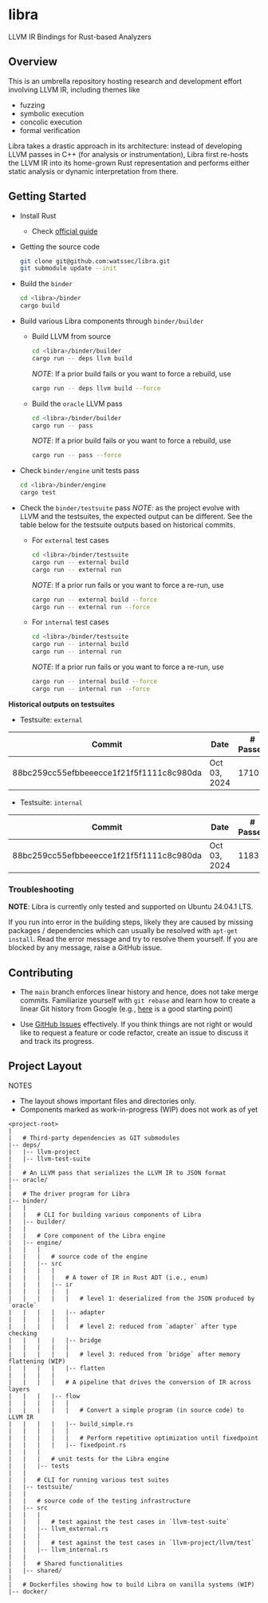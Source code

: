 # libra
LLVM IR Bindings for Rust-based Analyzers

## Overview

This is an umbrella repository hosting research and development effort
involving LLVM IR, including themes like
- fuzzing
- symbolic execution
- concolic execution
- formal verification

Libra takes a drastic approach in its architecture:
instead of developing LLVM passes in C++ (for analysis or instrumentation),
Libra first re-hosts the LLVM IR into its home-grown Rust representation and
performs either static analysis or dynamic interpretation from there.

## Getting Started

- Install Rust
  - Check [official guide](https://www.rust-lang.org/tools/install)

- Getting the source code
  ```bash
  git clone git@github.com:watssec/libra.git
  git submodule update --init
  ```

- Build the `binder`
  ```bash
  cd <libra>/binder
  cargo build
  ```

- Build various Libra components through `binder/builder`
  - Build LLVM from source
    ```bash
    cd <libra>/binder/builder
    cargo run -- deps llvm build
    ```
    *NOTE*: If a prior build fails or you want to force a rebuild, use
    ```bash
    cargo run -- deps llvm build --force
    ```

  - Build the `oracle` LLVM pass
    ```bash
    cd <libra>/binder/builder
    cargo run -- pass
    ```
    *NOTE*: If a prior build fails or you want to force a rebuild, use
    ```bash
    cargo run -- pass --force
    ```

- Check `binder/engine` unit tests pass
  ```bash
  cd <libra>/binder/engine
  cargo test
  ```

- Check the `binder/testsuite` pass
    *NOTE*: as the project evolve with LLVM and the testsuites,
            the expected output can be different.
            See the table below for the testsuite outputs
            based on historical commits.

  - For `external` test cases
    ```bash
    cd <libra>/binder/testsuite
    cargo run -- external build
    cargo run -- external run
    ```
    *NOTE*: If a prior run fails or you want to force a re-run, use
    ```bash
    cargo run -- external build --force
    cargo run -- external run --force
    ```

  - For `internal` test cases
    ```bash
    cd <libra>/binder/testsuite
    cargo run -- internal build
    cargo run -- internal run
    ```
    *NOTE*: If a prior run fails or you want to force a re-run, use
    ```bash
    cargo run -- internal build --force
    cargo run -- internal run --force
    ```

**Historical outputs on testsuites**

- Testsuite: `external`

| Commit                                   | Date         | # Passed | # Skipped | # Failed | # Unsupported |
| ---------------------------------------- | ------------ | -------- | --------- | -------- | ------------- |
| 88bc259cc55efbbeeecce1f21f5f1111c8c980da | Oct 03, 2024 | 1710     | 0         | 0        | 121           |


- Testsuite: `internal`

| Commit                                   | Date         | # Passed | # Skipped | # Failed | # Unsupported |
| ---------------------------------------- | ------------ | -------- | --------- | -------- | ------------- |
| 88bc259cc55efbbeeecce1f21f5f1111c8c980da | Oct 03, 2024 | 11833    | 648       | 42       | 2083          |

### Troubleshooting

**NOTE**: Libra is currently only tested and supported on Ubuntu 24.04.1 LTS.

If you run into error in the building steps,
likely they are caused by missing packages / dependencies
which can usually be resolved with `apt-get install`.
Read the error message and try to resolve them yourself.
If you are blocked by any message, raise a GitHub issue.

## Contributing

- The `main` branch enforces linear history and hence,
  does not take merge commits.
  Familiarize yourself with `git rebase` and learn
  how to create a linear Git history from Google
  (e.g., [here](https://www.atlassian.com/git/tutorials/merging-vs-rebasing)
  is a good starting point)

- Use [GitHub Issues](https://github.com/watssec/libra/issues) effectively.
  If you think things are not right or would like to request a feature
  or code refactor, create an issue to discuss it and track its progress.

## Project Layout

NOTES
- The layout shows important files and directories only.
- Components marked as work-in-progress (WIP) does not work as of yet

```
<project-root>
|
|   # Third-party dependencies as GIT submodules
|-- deps/
|   |-- llvm-project
|   |-- llvm-test-suite
|
|   # An LLVM pass that serializes the LLVM IR to JSON format
|-- oracle/
|
|   # The driver program for Libra
|-- binder/
|   |
|   |   # CLI for building various components of Libra
|   |-- builder/
|   |
|   |   # Core component of the Libra engine
|   |-- engine/
|   |   |
|   |   |   # source code of the engine
|   |   |-- src
|   |   |   |
|   |   |   |   # A tower of IR in Rust ADT (i.e., enum)
|   |   |   |-- ir
|   |   |   |   |
|   |   |   |   |   # level 1: deserialized from the JSON produced by `oracle`
|   |   |   |   |-- adapter
|   |   |   |   |
|   |   |   |   |   # level 2: reduced from `adapter` after type checking
|   |   |   |   |-- bridge
|   |   |   |   |
|   |   |   |   |   # level 3: reduced from `bridge` after memory flattening (WIP)
|   |   |   |   |-- flatten
|   |   |   |
|   |   |   |   # A pipeline that drives the conversion of IR across layers
|   |   |   |-- flow
|   |   |   |   |
|   |   |   |   |   # Convert a simple program (in source code) to LLVM IR
|   |   |   |   |-- build_simple.rs
|   |   |   |   |
|   |   |   |   |   # Perform repetitive optimization until fixedpoint
|   |   |   |   |-- fixedpoint.rs
|   |   |
|   |   |   # unit tests for the Libra engine
|   |   |-- tests
|   |
|   |   # CLI for running various test suites
|   |-- testsuite/
|   |
|   |   # source code of the testing infrastructure
|   |-- src
|   |   |
|   |   |   # test against the test cases in `llvm-test-suite`
|   |   |-- llvm_external.rs
|   |   |
|   |   |   # test against the test cases in `llvm-project/llvm/test`
|   |   |-- llvm_internal.rs
|   |
|   |   # Shared functionalities
|   |-- shared/
|
|   # Dockerfiles showing how to build Libra on vanilla systems (WIP)
|-- docker/
```
